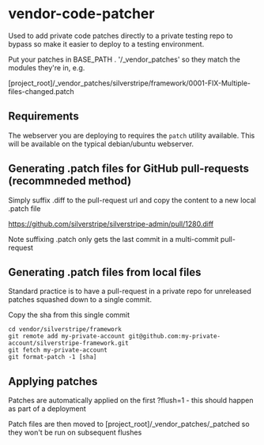 # vendor-code-patcher

Used to add private code patches directly to a private testing repo to bypass so make it easier to deploy to a testing environment.

Put your patches in BASE_PATH . '/_vendor_patches' so they match the modules they're in, e.g.

[project_root]/_vendor_patches/silverstripe/framework/0001-FIX-Multiple-files-changed.patch

## Requirements

The webserver you are deploying to requires the `patch` utility available.  This will be available on the typical debian/ubuntu webserver.

## Generating .patch files for GitHub pull-requests (recommneded method)

Simply suffix .diff to the pull-request url and copy the content to a new local .patch file

https://github.com/silverstripe/silverstripe-admin/pull/1280.diff

Note suffixing .patch only gets the last commit in a multi-commit pull-request

## Generating .patch files from local files

Standard practice is to have a pull-request in a private repo for unreleased patches squashed down to a single commit.

Copy the sha from this single commit

```
cd vendor/silverstripe/framework
git remote add my-private-account git@github.com:my-private-account/silverstripe-framework.git
git fetch my-private-account
git format-patch -1 [sha]
```

## Applying patches

Patches are automatically applied on the first ?flush=1 - this should happen as part of a deployment

Patch files are then moved to [project_root]/_vendor_patches/_patched so they won't be run on subsequent flushes

